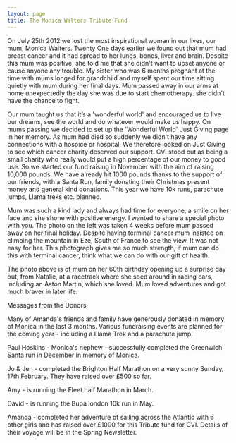 ```yaml
---
layout: page
title: The Monica Walters Tribute Fund
---
```


On July 25th 2012 we lost the most inspirational woman in our lives, our mum, Monica Walters. Twenty One days earlier we found out that mum had breast cancer and it had spread to her lungs, bones, liver and brain. Despite this mum was positive, she told me that she didn't want to upset anyone or cause anyone any trouble. My sister who was 6 months pregnant at the time with mums longed for grandchild and myself spent our time sitting quietly with mum during her final days. Mum passed away in our arms at home unexpectedly the day she was due to start chemotherapy. she didn't have the chance to fight.

Our mum taught us that it’s a 'wonderful world' and encouraged us to live our dreams, see the world and do whatever would make us happy. On mums passing we decided to set up the 'Wonderful World' Just Giving page in her memory. As mum had died so suddenly we didn't have any connections with a hospice or hospital. We therefore looked on Just Giving to see which cancer charity deserved our support. CVI stood out as being a small charity who really would put a high percentage of our money to good use. So we started our fund raising in November with the aim of raising 10,000 pounds. We have already hit 1000 pounds thanks to the support of our friends, with a Santa Run, family donating their Christmas present money and general kind donations. This year we have 10k runs, parachute jumps, Llama treks etc. planned.

Mum was such a kind lady and always had time for everyone, a smile on her face and she shone with positive energy. I wanted to share a special photo with you. The photo on the left was taken 4 weeks before mum passed away on her final holiday. Despite having terminal cancer mum insisted on climbing the mountain in Eze, South of France to see the view. It was not easy for her. This photograph gives me so much strength, if mum can do this with terminal cancer, think what we can do with our gift of health.

The photo above is of mum on her 60th birthday opening up a surprise day out, from Natalie, at a racetrack where she sped around in racing cars, including an Aston Martin, which she loved.  Mum loved adventures and got much braver in later life.

Messages from the Donors

Many of Amanda's friends and family have generously donated in memory of Monica in the last 3 months.  Various fundraising events are planned for the coming year - including a Llama Trek and a parachute jump. 

Paul Hoskins - Monica's nephew - successfully completed the Greenwich Santa run in December in memory of Monica.  

Jo & Jen - completed the Brighton Half Marathon on a very sunny Sunday, 17th February.  They have raised over £500 so far. 

Amy - is running the Fleet half Marathon in March.

David - is running the Bupa london 10k run in May.

Amanda - completed her adventure of sailing across the Atlantic with 6 other girls and has raised over £1000 for this Tribute fund for CVI.  Details of their voyage will be in the Spring Newsletter.